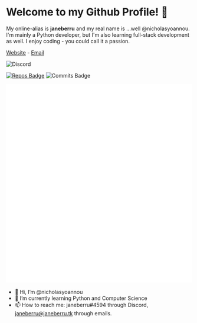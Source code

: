 # Welcome to my Github Profile! 👋
My online-alias is **janeberru** and my real name is ...well @nicholasyoannou. I'm mainly a Python developer, but I'm also learning full-stack development as well. I enjoy coding - you could call it a passion.

[Website](https://janeber.ru) - [Email](janeberru@janeber.ru)

![Discord](https://discord.c99.nl/widget/theme-5/717382170204700723.png)

[![Repos Badge](https://badges.pufler.dev/repos/nicholasyoannou)](https://badges.pufler.dev) ![Commits Badge](https://badges.pufler.dev/commits/monthly/nicholasyoannou)

![Metrics](https://github.com/nicholasyoannou/nicholasyoannou/blob/main/github-metrics.svg)


- 👋 Hi, I’m @nicholasyoannou
- 🌱 I’m currently learning Python and Computer Science
- 📫 How to reach me: janeberru#4594 through Discord, janeberru@janeberru.tk through emails. 

